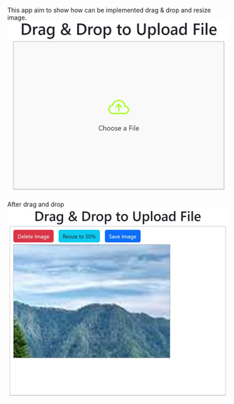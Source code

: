 This app aim to show how can be implemented drag & drop and resize image.
<img src="public/d.jpg">

After drag and drop
<img src="public/d2.jpg">
